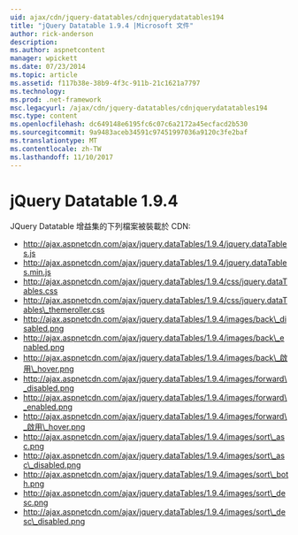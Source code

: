 ```yaml
---
uid: ajax/cdn/jquery-datatables/cdnjquerydatatables194
title: "jQuery Datatable 1.9.4 |Microsoft 文件"
author: rick-anderson
description: 
ms.author: aspnetcontent
manager: wpickett
ms.date: 07/23/2014
ms.topic: article
ms.assetid: f117b38e-38b9-4f3c-911b-21c1621a7797
ms.technology: 
ms.prod: .net-framework
msc.legacyurl: /ajax/cdn/jquery-datatables/cdnjquerydatatables194
msc.type: content
ms.openlocfilehash: dc649148e6195fc6c07c6a2172a45ecfacd2b530
ms.sourcegitcommit: 9a9483aceb34591c97451997036a9120c3fe2baf
ms.translationtype: MT
ms.contentlocale: zh-TW
ms.lasthandoff: 11/10/2017
---
```

<a name="jquery-datatables-194"></a>jQuery Datatable 1.9.4
====================
JQuery Datatable 增益集的下列檔案被裝載於 CDN:

- http://ajax.aspnetcdn.com/ajax/jquery.dataTables/1.9.4/jquery.dataTables.js
- http://ajax.aspnetcdn.com/ajax/jquery.dataTables/1.9.4/jquery.dataTables.min.js
- http://ajax.aspnetcdn.com/ajax/jquery.dataTables/1.9.4/css/jquery.dataTables.css
- http://ajax.aspnetcdn.com/ajax/jquery.dataTables/1.9.4/css/jquery.dataTables\_themeroller.css
- http://ajax.aspnetcdn.com/ajax/jquery.dataTables/1.9.4/images/back\_disabled.png
- http://ajax.aspnetcdn.com/ajax/jquery.dataTables/1.9.4/images/back\_enabled.png
- http://ajax.aspnetcdn.com/ajax/jquery.dataTables/1.9.4/images/back\_啟用\_hover.png
- http://ajax.aspnetcdn.com/ajax/jquery.dataTables/1.9.4/images/forward\_disabled.png
- http://ajax.aspnetcdn.com/ajax/jquery.dataTables/1.9.4/images/forward\_enabled.png
- http://ajax.aspnetcdn.com/ajax/jquery.dataTables/1.9.4/images/forward\_啟用\_hover.png
- http://ajax.aspnetcdn.com/ajax/jquery.dataTables/1.9.4/images/sort\_asc.png
- http://ajax.aspnetcdn.com/ajax/jquery.dataTables/1.9.4/images/sort\_asc\_disabled.png
- http://ajax.aspnetcdn.com/ajax/jquery.dataTables/1.9.4/images/sort\_both.png
- http://ajax.aspnetcdn.com/ajax/jquery.dataTables/1.9.4/images/sort\_desc.png
- http://ajax.aspnetcdn.com/ajax/jquery.dataTables/1.9.4/images/sort\_desc\_disabled.png
